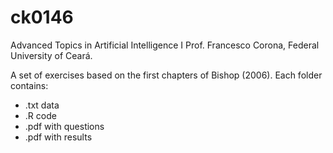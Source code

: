 # ck0146

Advanced Topics in Artificial Intelligence I
Prof. Francesco Corona, Federal University of Ceará.

A set of exercises based on the first chapters of Bishop (2006).
Each folder contains: 
- .txt data
- .R code
- .pdf with questions
- .pdf with results
